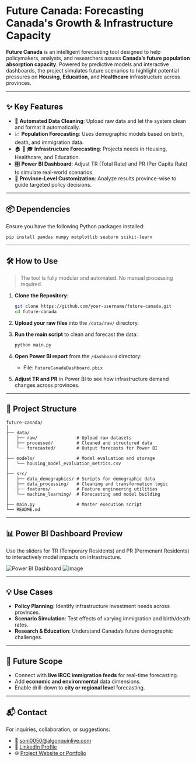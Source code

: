 
# Future Canada: Forecasting Canada's Growth & Infrastructure Capacity

**Future Canada** is an intelligent forecasting tool designed to help policymakers, analysts, and researchers assess **Canada’s future population absorption capacity**. Powered by predictive models and interactive dashboards, the project simulates future scenarios to highlight potential pressures on **Housing**, **Education**, and **Healthcare** infrastructure across provinces.

---

## ✨ Key Features

- 🔄 **Automated Data Cleaning**: Upload raw data and let the system clean and format it automatically.
- 📈 **Population Forecasting**: Uses demographic models based on birth, death, and immigration data.
- 🏠 🏥 🎓 **Infrastructure Forecasting**: Projects needs in Housing, Healthcare, and Education.
- 🎛️ **Power BI Dashboard**: Adjust TR (Total Rate) and PR (Per Capita Rate) to simulate real-world scenarios.
- 📍 **Province-Level Customization**: Analyze results province-wise to guide targeted policy decisions.

---

## 📦 Dependencies

Ensure you have the following Python packages installed:

```
pip install pandas numpy matplotlib seaborn scikit-learn
```

---

## 🛠️ How to Use

> The tool is fully modular and automated. No manual processing required.

1. **Clone the Repository**:
   ```bash
   git clone https://github.com/your-username/future-canada.git
   cd future-canada
   ```

2. **Upload your raw files** into the `/data/raw/` directory.

3. **Run the main script** to clean and forecast the data:
   ```bash
   python main.py
   ```

4. **Open Power BI report** from the `/dashboard` directory:
   - File: `FutureCanadaDashboard.pbix`

5. **Adjust TR and PR** in Power BI to see how infrastructure demand changes across provinces.

---

## 📁 Project Structure

```
future-canada/
│
├── data/
│   ├── raw/               # Upload raw datasets
│   ├── processed/         # Cleaned and structured data
│   └── forecasted/        # Output forecasts for Power BI
│
├── models/                # Model evaluation and storage
│   └── housing_model_evaluation_metrics.csv
│
├── src/
│   ├── data_demographics/ # Scripts for demographic data
│   ├── data_processing/   # Cleaning and transformation logic
│   ├── features/          # Feature engineering utilities
│   └── machine_learning/  # Forecasting and model building
│
├── main.py                # Master execution script
└── README.md
```

---

## 📊 Power BI Dashboard Preview

Use the sliders for TR (Temporary Residents) and PR (Permenant Residents) to interactively model impacts on infrastructure.

![Power BI Dashboard](./assets/dashboard_preview.png)
![image](https://github.com/user-attachments/assets/4d1d10d9-1a2b-4de1-b3dd-14dec2d75907)


---

## 💡 Use Cases

- **Policy Planning**: Identify infrastructure investment needs across provinces.
- **Scenario Simulation**: Test effects of varying immigration and birth/death rates.
- **Research & Education**: Understand Canada’s future demographic challenges.

---

## 🔮 Future Scope

- Connect with **live IRCC immigration feeds** for real-time forecasting.
- Add **economic and environmental** data dimensions.
- Enable drill-down to **city or regional level** forecasting.

---

## 📬 Contact

For inquiries, collaboration, or suggestions:

- 📧 soni0050@algonquinlive.com
- 🔗 [LinkedIn Profile](https://www.linkedin.com)
- 🌐 [Project Website or Portfolio](https://www.yourwebsite.com)
